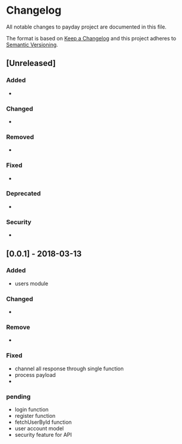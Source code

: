 # Changelog
All notable changes to payday project are documented in this file.

The format is based on [Keep a Changelog](http://keepachangelog.com/en/1.0.0/)
and this project adheres to [Semantic Versioning](http://semver.org/spec/v2.0.0.html).

## [Unreleased]
### Added
- 

### Changed
- 

### Removed
- 
 
### Fixed 
- 

### Deprecated
- 

### Security
- 
## [0.0.1] - 2018-03-13
### Added
- users module

### Changed 
-
### Remove
- 
### Fixed
- channel all response through single function
- process payload
- 
### pending
- login function
- register function
- fetchUserById function
- user account model
- security feature for API